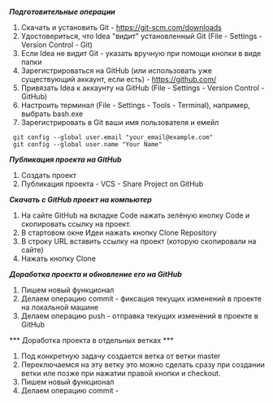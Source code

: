 ***Подготовительные операции***

1. Скачать и установить Git - https://git-scm.com/downloads
2. Удостовериться, что Idea "видит" установленный Git (File - Settings - Version Control - Git)
3. Если Idea не видит Git - указать вручную при помощи кнопки в виде папки
4. Зарегистрироваться на GitHub (или использовать уже существующий аккаунт, если есть) - https://github.com/
5. Привязать Idea к аккаунту на GitHub (File - Settings - Version Control - GitHub)
6. Настроить терминал (File - Settings - Tools - Terminal), например, выбрать bash.exe
7. Зарегистрировать в Git ваши имя пользователя и емейл
````                                                      
 git config --global user.email "your_email@example.com" 
 git config --global user.name "Your Name"

````
***Публикация проекта на GitHub***

1. Создать проект
2. Публикация проекта - VCS - Share Project on GitHub

***Скачать с GitHub проект на компьютер***

1. На сайте GitHub на вкладке Code нажать зелёную кнопку Code и скопировать ссылку на проект.
2. В стартовом окне Идеи нажать кнопку Clone Repository
3. В строку URL вставить ссылку на проект (которую скопировали на сайте)
4. Нажать кнопку Clone

***Доработка проекта и обновление его на GitHub***

1. Пишем новый функционал
2. Делаем операцию commit - фиксация текущих изменений в проекте на локальной машине
3. Делаем операцию push - отправка текущих изменений в проекте в GitHub


*** Доработка проекта в отдельных ветках ***

1. Под конкретную задачу создается ветка от ветки master
2. Переключаемся на эту ветку это можно сделать сразу при 
   создании ветки иле позже при нажатии правой кнопки и checkout.
3. Пишем новый функционал
4. Делаем операцию commit - 